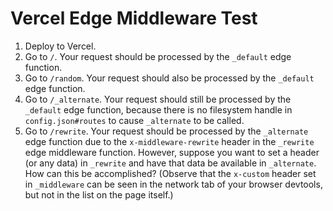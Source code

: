 # Vercel Edge Middleware Test

1. Deploy to Vercel.
2. Go to `/`. Your request should be processed by the `_default` edge function.
3. Go to `/random`. Your request should also be processed by the `_default` edge function.
4. Go to `/_alternate`. Your request should still be processed by the `_default` edge function, because there is no filesystem handle in `config.json#routes` to cause `_alternate` to be called.
5. Go to `/rewrite`. Your request should be processed by the `_alternate` edge function due to the `x-middleware-rewrite` header in the `_rewrite` edge middleware function. However, suppose you want to set a header (or any data) in `_rewrite` and have that data be available in `_alternate`. How can this be accomplished? (Observe that the `x-custom` header set in `_middleware` can be seen in the network tab of your browser devtools, but not in the list on the page itself.)
